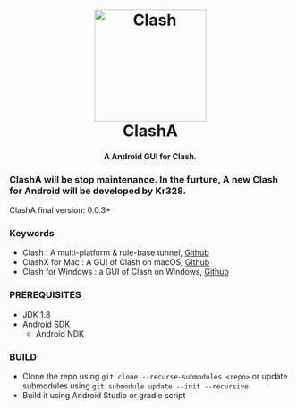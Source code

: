 <h1 align="center">
  <img src="https://github.com/Dreamacro/clash/raw/master/docs/logo.png" alt="Clash" width="200">
  <br>
  ClashA
  <br>
</h1>

<h4 align="center">A Android GUI for Clash.</h4>

### ClashA will be stop maintenance. In the furture, A new Clash for Android will be developed by Kr328.

ClashA final version: 0.0.3+

### Keywords
- Clash : A multi-platform & rule-base tunnel, [Github](https://github.com/Dreamacro/clash)
- ClashX for Mac : A GUI of Clash on macOS, [Github](https://github.com/yichengchen/clashX)
- Clash for Windows :  a GUI of Clash on Windows, [Github](https://raw.githubusercontent.com/Fndroid/clash_for_windows_pkg)


### PREREQUISITES

* JDK 1.8
* Android SDK
  - Android NDK

### BUILD

* Clone the repo using `git clone --recurse-submodules <repo>` or update submodules using `git submodule update --init --recursive`
* Build it using Android Studio or gradle script

